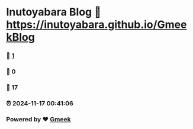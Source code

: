 # Inutoyabara Blog  :link: https://inutoyabara.github.io/GmeekBlog 
### :page_facing_up: [1](https://inutoyabara.github.io/GmeekBlog/tag.html) 
### :speech_balloon: 0 
### :hibiscus: 17 
### :alarm_clock: 2024-11-17 00:41:06 
### Powered by :heart: [Gmeek](https://github.com/Meekdai/Gmeek)
